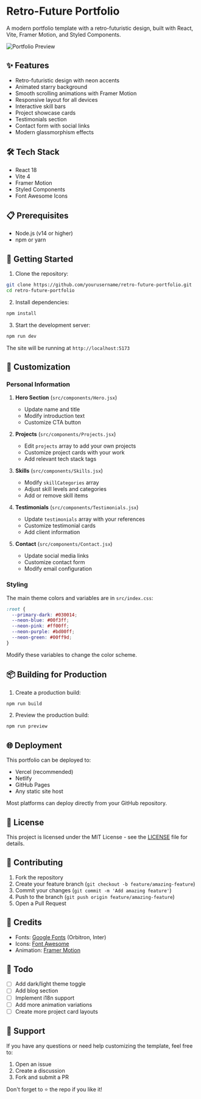 # Retro-Future Portfolio

A modern portfolio template with a retro-futuristic design, built with React, Vite, Framer Motion, and Styled Components.

![Portfolio Preview](preview.png)

## ✨ Features

- Retro-futuristic design with neon accents
- Animated starry background
- Smooth scrolling animations with Framer Motion
- Responsive layout for all devices
- Interactive skill bars
- Project showcase cards
- Testimonials section
- Contact form with social links
- Modern glassmorphism effects

## 🛠️ Tech Stack

- React 18
- Vite 4
- Framer Motion
- Styled Components
- Font Awesome Icons

## 📋 Prerequisites

- Node.js (v14 or higher)
- npm or yarn

## 🚀 Getting Started

1. Clone the repository:
```bash
git clone https://github.com/yourusername/retro-future-portfolio.git
cd retro-future-portfolio
```

2. Install dependencies:
```bash
npm install
```

3. Start the development server:
```bash
npm run dev
```

The site will be running at `http://localhost:5173`

## 🎨 Customization

### Personal Information

1. **Hero Section** (`src/components/Hero.jsx`)
   - Update name and title
   - Modify introduction text
   - Customize CTA button

2. **Projects** (`src/components/Projects.jsx`)
   - Edit `projects` array to add your own projects
   - Customize project cards with your work
   - Add relevant tech stack tags

3. **Skills** (`src/components/Skills.jsx`)
   - Modify `skillCategories` array
   - Adjust skill levels and categories
   - Add or remove skill items

4. **Testimonials** (`src/components/Testimonials.jsx`)
   - Update `testimonials` array with your references
   - Customize testimonial cards
   - Add client information

5. **Contact** (`src/components/Contact.jsx`)
   - Update social media links
   - Customize contact form
   - Modify email configuration

### Styling

The main theme colors and variables are in `src/index.css`:

```css
:root {
  --primary-dark: #030014;
  --neon-blue: #00f3ff;
  --neon-pink: #ff00ff;
  --neon-purple: #bd00ff;
  --neon-green: #00ff9d;
}
```

Modify these variables to change the color scheme.

## 📦 Building for Production

1. Create a production build:
```bash
npm run build
```

2. Preview the production build:
```bash
npm run preview
```

## 🌐 Deployment

This portfolio can be deployed to:

- Vercel (recommended)
- Netlify
- GitHub Pages
- Any static site host

Most platforms can deploy directly from your GitHub repository.

## 📄 License

This project is licensed under the MIT License - see the [LICENSE](LICENSE) file for details.

## 🤝 Contributing

1. Fork the repository
2. Create your feature branch (`git checkout -b feature/amazing-feature`)
3. Commit your changes (`git commit -m 'Add amazing feature'`)
4. Push to the branch (`git push origin feature/amazing-feature`)
5. Open a Pull Request

## 💫 Credits

- Fonts: [Google Fonts](https://fonts.google.com) (Orbitron, Inter)
- Icons: [Font Awesome](https://fontawesome.com)
- Animation: [Framer Motion](https://www.framer.com/motion)

## 🎯 Todo

- [ ] Add dark/light theme toggle
- [ ] Add blog section
- [ ] Implement i18n support
- [ ] Add more animation variations
- [ ] Create more project card layouts

## 🤔 Support

If you have any questions or need help customizing the template, feel free to:

1. Open an issue
2. Create a discussion
3. Fork and submit a PR

Don't forget to ⭐ the repo if you like it!
